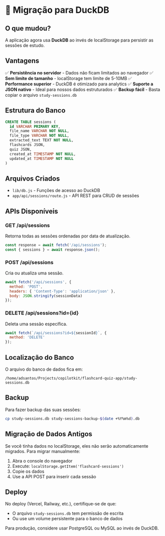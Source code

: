 # 🦆 Migração para DuckDB

## O que mudou?

A aplicação agora usa **DuckDB** ao invés de localStorage para persistir as sessões de estudo.

## Vantagens

✅ **Persistência no servidor** - Dados não ficam limitados ao navegador
✅ **Sem limite de tamanho** - localStorage tem limite de 5-10MB
✅ **Performance superior** - DuckDB é otimizado para analytics
✅ **Suporte a JSON nativo** - Ideal para nossos dados estruturados
✅ **Backup fácil** - Basta copiar o arquivo `study-sessions.db`

## Estrutura do Banco

```sql
CREATE TABLE sessions (
  id VARCHAR PRIMARY KEY,
  file_name VARCHAR NOT NULL,
  file_type VARCHAR NOT NULL,
  extracted_text TEXT NOT NULL,
  flashcards JSON,
  quiz JSON,
  created_at TIMESTAMP NOT NULL,
  updated_at TIMESTAMP NOT NULL
)
```

## Arquivos Criados

- `lib/db.js` - Funções de acesso ao DuckDB
- `app/api/sessions/route.js` - API REST para CRUD de sessões

## APIs Disponíveis

### GET /api/sessions
Retorna todas as sessões ordenadas por data de atualização.

```javascript
const response = await fetch('/api/sessions');
const { sessions } = await response.json();
```

### POST /api/sessions
Cria ou atualiza uma sessão.

```javascript
await fetch('/api/sessions', {
  method: 'POST',
  headers: { 'Content-Type': 'application/json' },
  body: JSON.stringify(sessionData)
});
```

### DELETE /api/sessions?id={id}
Deleta uma sessão específica.

```javascript
await fetch(`/api/sessions?id=${sessionId}`, {
  method: 'DELETE'
});
```

## Localização do Banco

O arquivo do banco de dados fica em:
```
/home/adsantos/Projects/copilotkit/flashcard-quiz-app/study-sessions.db
```

## Backup

Para fazer backup das suas sessões:
```bash
cp study-sessions.db study-sessions-backup-$(date +%Y%m%d).db
```

## Migração de Dados Antigos

Se você tinha dados no localStorage, eles não serão automaticamente migrados. Para migrar manualmente:

1. Abra o console do navegador
2. Execute: `localStorage.getItem('flashcard-sessions')`
3. Copie os dados
4. Use a API POST para inserir cada sessão

## Deploy

No deploy (Vercel, Railway, etc.), certifique-se de que:
- O arquivo `study-sessions.db` tem permissão de escrita
- Ou use um volume persistente para o banco de dados

Para produção, considere usar PostgreSQL ou MySQL ao invés de DuckDB.
